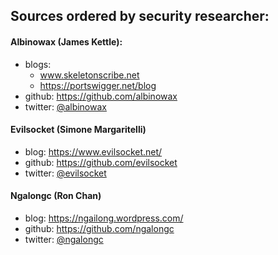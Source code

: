## Sources ordered by security researcher:

#### Albinowax (James Kettle):
  * blogs:  
    * www.skeletonscribe.net
    * https://portswigger.net/blog
  * github: https://github.com/albinowax
  * twitter: [@albinowax](https://twitter.com/albinowax)

#### Evilsocket (Simone Margaritelli)
  * blog: https://www.evilsocket.net/
  * github: https://github.com/evilsocket
  * twitter: [@evilsocket](https://twitter.com/evilsocket)
  
#### Ngalongc (Ron Chan)
  * blog: https://ngailong.wordpress.com/
  * github: https://github.com/ngalongc
  * twitter: [@ngalongc](https://twitter.com/ngalongc)
